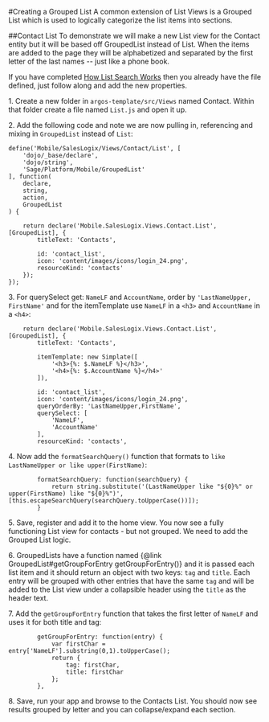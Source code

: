 #Creating a Grouped List
A common extension of List Views is a Grouped List which is used to logically categorize the list items into sections.

##Contact List
To demonstrate we will make a new List view for the Contact entity but it will be based off GroupedList instead of List. When the items are added to the page they will be alphabetized and separated by the first letter of the last names -- just like a phone book.

If you have completed [How List Search Works](#!/guides/v2_beyond_the_guide_list_search) then you already have the file defined, just follow along and add the new properties.

1\. Create a new folder in `argos-template/src/Views` named Contact. Within that folder create a file named `List.js` and open it up.

2\. Add the following code and note we are now pulling in, referencing and mixing in `GroupedList` instead of `List`:

    define('Mobile/SalesLogix/Views/Contact/List', [
        'dojo/_base/declare',
        'dojo/string',
        'Sage/Platform/Mobile/GroupedList'
    ], function(
        declare,
        string,
        action,
        GroupedList
    ) {

        return declare('Mobile.SalesLogix.Views.Contact.List', [GroupedList], {
            titleText: 'Contacts',

            id: 'contact_list',
            icon: 'content/images/icons/login_24.png',
            resourceKind: 'contacts'
        });
    });

3\. For querySelect get: `NameLF` and `AccountName`, order by `'LastNameUpper, FirstName'` and for the itemTemplate use `NameLF` in a `<h3>` and `AccountName` in a `<h4>`:

        return declare('Mobile.SalesLogix.Views.Contact.List', [GroupedList], {
            titleText: 'Contacts',

            itemTemplate: new Simplate([
                '<h3>{%: $.NameLF %}</h3>',
                '<h4>{%: $.AccountName %}</h4>'
            ]),

            id: 'contact_list',
            icon: 'content/images/icons/login_24.png',
            queryOrderBy: 'LastNameUpper,FirstName',
            querySelect: [
                'NameLF',
                'AccountName'
            ],
            resourceKind: 'contacts',

4\. Now add the `formatSearchQuery()` function that formats to `like LastNameUpper or like upper(FirstName)`:

            formatSearchQuery: function(searchQuery) {
                return string.substitute('(LastNameUpper like "${0}%" or upper(FirstName) like "${0}%")', [this.escapeSearchQuery(searchQuery.toUpperCase())]);
            }

5\. Save, register and add it to the home view. You now see a fully functioning List view for contacts - but not grouped. We need to add the Grouped List logic.

6\. GroupedLists have a function named {@link GroupedList#getGroupForEntry getGroupForEntry()} and it is passed each list item and it should return an object with two keys: `tag` and `title`. Each entry will be grouped with other entries that have the same `tag` and will be added to the List view under a collapsible header using the `title` as the header text.

7\. Add the `getGroupForEntry` function that takes the first letter of `NameLF` and uses it for both title and tag:

            getGroupForEntry: function(entry) {
                var firstChar = entry['NameLF'].substring(0,1).toUpperCase();
                return {
                    tag: firstChar,
                    title: firstChar
                };
            },

8\. Save, run your app and browse to the Contacts List. You should now see results grouped by letter and you can collapse/expand each section.
